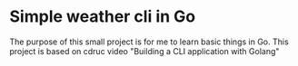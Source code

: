# Simple weather cli in Go
The purpose of this small project is for me to learn basic things in Go. This project is based on cdruc video "Building a CLI application with Golang"
